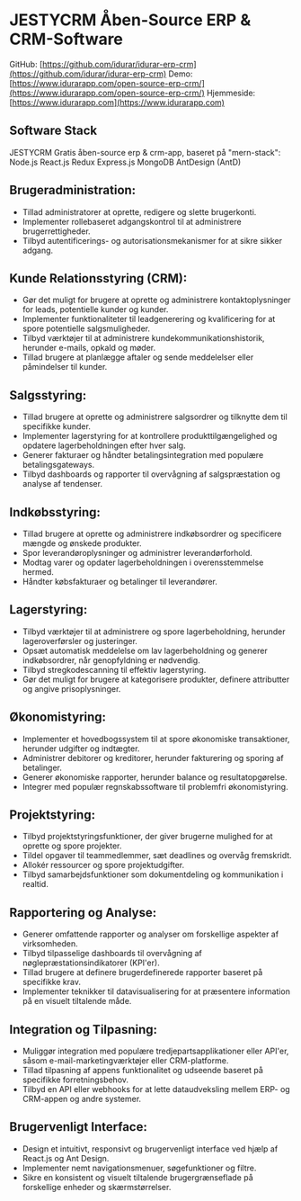 #  JESTYCRM Åben-Source ERP & CRM-Software

GitHub: [https://github.com/idurar/idurar-erp-crm](https://github.com/idurar/idurar-erp-crm)
Demo: [https://www.idurarapp.com/open-source-erp-crm/](https://www.idurarapp.com/open-source-erp-crm/)
Hjemmeside: [https://www.idurarapp.com](https://www.idurarapp.com)

## Software Stack

 JESTYCRM Gratis åben-source erp & crm-app, baseret på "mern-stack": Node.js React.js Redux Express.js MongoDB AntDesign (AntD)

## Brugeradministration:

- Tillad administratorer at oprette, redigere og slette brugerkonti.
- Implementer rollebaseret adgangskontrol til at administrere brugerrettigheder.
- Tilbyd autentificerings- og autorisationsmekanismer for at sikre sikker adgang.

## Kunde Relationsstyring (CRM):

- Gør det muligt for brugere at oprette og administrere kontaktoplysninger for leads, potentielle kunder og kunder.
- Implementer funktionaliteter til leadgenerering og kvalificering for at spore potentielle salgsmuligheder.
- Tilbyd værktøjer til at administrere kundekommunikationshistorik, herunder e-mails, opkald og møder.
- Tillad brugere at planlægge aftaler og sende meddelelser eller påmindelser til kunder.

## Salgsstyring:

- Tillad brugere at oprette og administrere salgsordrer og tilknytte dem til specifikke kunder.
- Implementer lagerstyring for at kontrollere produkttilgængelighed og opdatere lagerbeholdningen efter hver salg.
- Generer fakturaer og håndter betalingsintegration med populære betalingsgateways.
- Tilbyd dashboards og rapporter til overvågning af salgspræstation og analyse af tendenser.

## Indkøbsstyring:

- Tillad brugere at oprette og administrere indkøbsordrer og specificere mængde og ønskede produkter.
- Spor leverandøroplysninger og administrer leverandørforhold.
- Modtag varer og opdater lagerbeholdningen i overensstemmelse hermed.
- Håndter købsfakturaer og betalinger til leverandører.

## Lagerstyring:

- Tilbyd værktøjer til at administrere og spore lagerbeholdning, herunder lageroverførsler og justeringer.
- Opsæt automatisk meddelelse om lav lagerbeholdning og generer indkøbsordrer, når genopfyldning er nødvendig.
- Tilbyd stregkodescanning til effektiv lagerstyring.
- Gør det muligt for brugere at kategorisere produkter, definere attributter og angive prisoplysninger.

## Økonomistyring:

- Implementer et hovedbogssystem til at spore økonomiske transaktioner, herunder udgifter og indtægter.
- Administrer debitorer og kreditorer, herunder fakturering og sporing af betalinger.
- Generer økonomiske rapporter, herunder balance og resultatopgørelse.
- Integrer med populær regnskabssoftware til problemfri økonomistyring.

## Projektstyring:

- Tilbyd projektstyringsfunktioner, der giver brugerne mulighed for at oprette og spore projekter.
- Tildel opgaver til teammedlemmer, sæt deadlines og overvåg fremskridt.
- Allokér ressourcer og spore projektudgifter.
- Tilbyd samarbejdsfunktioner som dokumentdeling og kommunikation i realtid.

## Rapportering og Analyse:

- Generer omfattende rapporter og analyser om forskellige aspekter af virksomheden.
- Tilbyd tilpasselige dashboards til overvågning af nøglepræstationsindikatorer (KPI'er).
- Tillad brugere at definere brugerdefinerede rapporter baseret på specifikke krav.
- Implementer teknikker til datavisualisering for at præsentere information på en visuelt tiltalende måde.

## Integration og Tilpasning:

- Muliggør integration med populære tredjepartsapplikationer eller API'er, såsom e-mail-marketingværktøjer eller CRM-platforme.
- Tillad tilpasning af appens funktionalitet og udseende baseret på specifikke forretningsbehov.
- Tilbyd en API eller webhooks for at lette dataudveksling mellem ERP- og CRM-appen og andre systemer.

## Brugervenligt Interface:

- Design et intuitivt, responsivt og brugervenligt interface ved hjælp af React.js og Ant Design.
- Implementer nemt navigationsmenuer, søgefunktioner og filtre.
- Sikre en konsistent og visuelt tiltalende brugergrænseflade på forskellige enheder og skærmstørrelser.